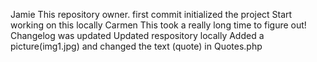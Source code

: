 Jamie
    This repository owner.
        first commit
        initialized the project
    Start working on this locally
Carmen 
    This took a really long time to figure out!
        Changelog was updated
            Updated respository locally
            Added a picture(img1.jpg) and changed the text (quote) in Quotes.php
            